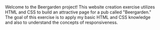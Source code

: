 Welcome to the Beergarden project! This website creation exercise utilizes HTML and CSS to build an attractive page for a pub called "Beergarden." The goal of this exercise is to apply my basic HTML and CSS knowledge and also to understand the concepts of responsiveness.
